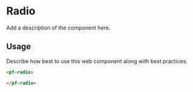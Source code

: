 # Radio
Add a description of the component here.

## Usage
Describe how best to use this web component along with best practices.

```html
<pf-radio>

</pf-radio>
```
